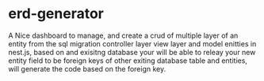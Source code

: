 # erd-generator
A Nice dashboard to manage, and create a crud of multiple layer of an entity from the sql migration controller layer view layer and model enitties in nest.js, based on and exisitng database your will be able to releay your new entity field to be foreign keys of other exiting database table and entities, will generate the code based on the foreign key.
